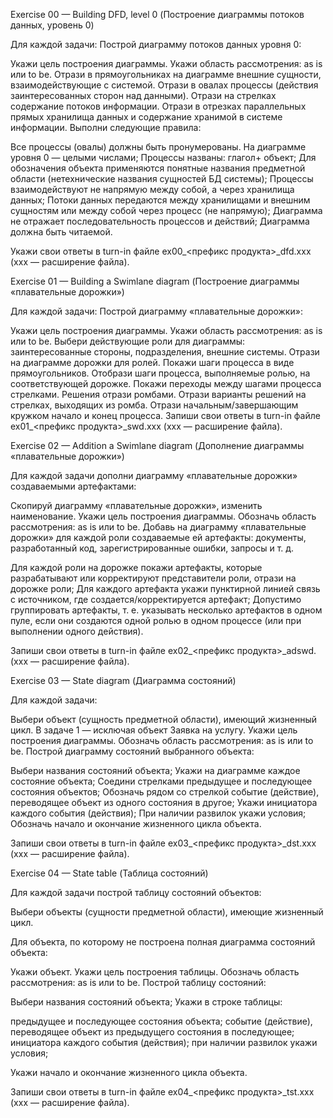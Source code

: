 Exercise 00 — Building DFD, level 0 (Построение диаграммы потоков данных, уровень 0) 

Для каждой задачи:
Построй диаграмму потоков данных уровня 0:

Укажи цель построения диаграммы.
Укажи область рассмотрения: as is или to be.
Отрази в прямоугольниках на диаграмме внешние сущности, взаимодействующие с системой.
Отрази в овалах процессы (действия заинтересованных сторон над данными).
Отрази на стрелках содержание потоков информации.
Отрази в отрезках параллельных прямых хранилища данных и содержание хранимой в системе информации.
Выполни следующие правила:

Все процессы (овалы) должны быть пронумерованы. На диаграмме уровня 0 — целыми числами;
Процессы названы: глагол+ объект;
Для обозначения объекта применяются понятные названия предметной области (нетехнические названия сущностей БД системы);
Процессы взаимодействуют не напрямую между собой, а через хранилища данных;
Потоки данных передаются между хранилищами и внешним сущностям или между собой через процесс (не напрямую);
Диаграмма не отражает последовательность процессов и действий;
Диаграмма должна быть читаемой.


Укажи свои ответы в turn-in файле ex00_<префикс продукта>_dfd.xxx (xxx — расширение файла).


Exercise 01 — Building a Swimlane diagram (Построение диаграммы «плавательные дорожки») 

Для каждой задачи:
Построй диаграмму «плавательные дорожки»:

Укажи цель построения диаграммы.
Укажи область рассмотрения: as is или to be.
Выбери действующие роли для диаграммы: заинтересованные стороны, подразделения, внешние системы.
Отрази на диаграмме дорожки для ролей.
Покажи шаги процесса в виде прямоугольников.
Отобрази шаги процесса, выполняемые ролью, на соответствующей дорожке.
Покажи переходы между шагами процесса стрелками.
Решения отрази ромбами.
Отрази варианты решений на стрелках, выходящих из ромба.
Отрази начальным/завершающим кружком начало и конец процесса.
Запиши свои ответы в turn-in файле ex01_<префикс продукта>_swd.xxx (xxx — расширение файла).


Exercise 02 — Addition a Swimlane diagram (Дополнение диаграммы «плавательные дорожки») 

Для каждой задачи дополни диаграмму «плавательные дорожки» создаваемыми артефактами:

Скопируй диаграмму «плавательные дорожки», изменить наименование.
Укажи цель построения диаграммы.
Обозначь область рассмотрения: as is или to be.
Добавь на диаграмму «плавательные дорожки» для каждой роли создаваемые ей артефакты: документы, разработанный код, зарегистрированные ошибки, запросы и т. д.

Для каждой роли на дорожке покажи артефакты, которые разрабатывают или корректируют представители роли, отрази на дорожке роли;
Для каждого артефакта укажи пунктирной линией связь с источником, где создается/корректируется артефакт;
Допустимо группировать артефакты, т. е. указывать несколько артефактов в одном пуле, если они создаются одной ролью в одном процессе (или при выполнении одного действия).


Запиши свои ответы в turn-in файле ex02_<префикс продукта>_adswd.(xxx — расширение файла).


Exercise 03 — State diagram (Диаграмма состояний) 

Для каждой задачи:

Выбери объект (сущность предметной области), имеющий жизненный цикл. В задаче 1 — исключая объект Заявка на услугу.
Укажи цель построения диаграммы.
Обозначь область рассмотрения: as is или to be.
Построй диаграмму состояний выбранного объекта:

Выбери названия состояний объекта;
Укажи на диаграмме каждое состояние объекта;
Соедини стрелками предыдущее и последующее состояния объектов;
Обозначь рядом со стрелкой событие (действие), переводящее объект из одного состояния в другое;
Укажи инициатора каждого события (действия);
При наличии развилок укажи условия;
Обозначь начало и окончание жизненного цикла объекта.


Запиши свои ответы в turn-in файле ex03_<префикс продукта>_dst.xxx (xxx — расширение файла).


Exercise 04 — State table (Таблица состояний) 

Для каждой задачи построй таблицу состояний объектов:

Выбери объекты (сущности предметной области), имеющие жизненный цикл.

Для объекта, по которому не построена полная диаграмма состояний объекта:

Укажи объект.
Укажи цель построения таблицы.
Обозначь область рассмотрения: as is или to be.
Построй таблицу состояний:

Выбери названия состояний объекта;
Укажи в строке таблицы:

предыдущее и последующее состояния объекта;
событие (действие), переводящее объект из предыдущего состояния в последующее;
инициатора каждого события (действия);
при наличии развилок укажи условия;


Укажи начало и окончание жизненного цикла объекта.


Запиши свои ответы в turn-in файле ex04_<префикс продукта>_tst.xxx (xxx — расширение файла).
